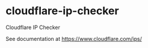 # cloudflare-ip-checker

Cloudflare IP Checker

See documentation at https://www.cloudflare.com/ips/
